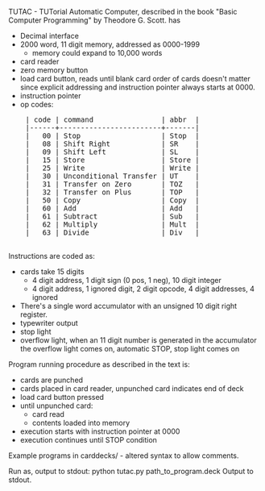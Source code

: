   TUTAC - TUTorial Automatic Computer, described in the book "Basic Computer Programming" by Theodore G. Scott.
  has 
  - Decimal interface
  - 2000 word, 11 digit memory, addressed as 0000-1999
    - memory could expand to 10,000 words
  - card reader
  - zero memory button
  - load card button, reads until blank card
    order of cards doesn't matter since explicit addressing and
    instruction pointer always starts at 0000.
  - instruction pointer
  - op codes:
  <pre>
    | code | command                | abbr  |
    |------+------------------------+-------|
    |   00 | Stop                   | Stop  |
    |   08 | Shift Right            | SR    |
    |   09 | Shift Left             | SL    |
    |   15 | Store                  | Store |
    |   25 | Write                  | Write |
    |   30 | Unconditional Transfer | UT    |
    |   31 | Transfer on Zero       | TOZ   |
    |   32 | Transfer on Plus       | TOP   |
    |   50 | Copy                   | Copy  |
    |   60 | Add                    | Add   |
    |   61 | Subtract               | Sub   |
    |   62 | Multiply               | Mult  |
    |   63 | Divide                 | Div   |
  </pre>
  Instructions are coded as:
  - cards take 15 digits
    - 4 digit address, 1 digit sign (0 pos, 1 neg), 10 digit integer
    - 4 digit address, 1 ignored digit, 2 digit opcode, 4 digit addresses, 4 ignored
  - There's a single word accumulator with an unsigned 10 digit right register.
   - typewriter output
  - stop light
  - overflow light, when an 11 digit number is generated in the accumulator the overflow light comes on, automatic STOP, stop light comes on
  
  Program running procedure as described in the text is:
  - cards are punched
  - cards placed in card reader, unpunched card indicates end of deck
  - load card button pressed
  - until unpunched card:
    - card read
    - contents loaded into memory
  - execution starts with instruction pointer at 0000
  - execution continues until STOP condition
  
  Example programs in carddecks/ - altered syntax to allow comments.
  
Run as, output to stdout:
  python tutac.py path_to_program.deck
  Output to stdout.
  
  
